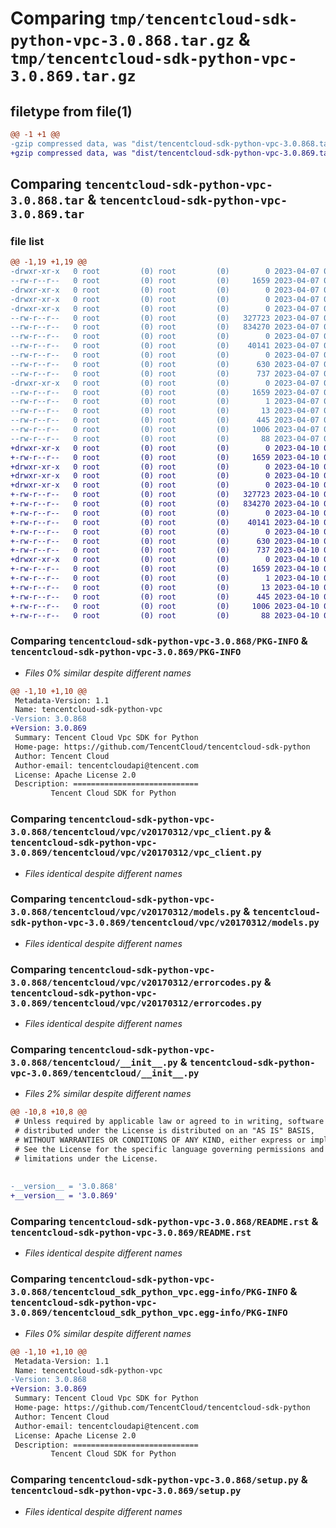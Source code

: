 # Comparing `tmp/tencentcloud-sdk-python-vpc-3.0.868.tar.gz` & `tmp/tencentcloud-sdk-python-vpc-3.0.869.tar.gz`

## filetype from file(1)

```diff
@@ -1 +1 @@
-gzip compressed data, was "dist/tencentcloud-sdk-python-vpc-3.0.868.tar", last modified: Fri Apr  7 01:05:10 2023, max compression
+gzip compressed data, was "dist/tencentcloud-sdk-python-vpc-3.0.869.tar", last modified: Mon Apr 10 03:18:26 2023, max compression
```

## Comparing `tencentcloud-sdk-python-vpc-3.0.868.tar` & `tencentcloud-sdk-python-vpc-3.0.869.tar`

### file list

```diff
@@ -1,19 +1,19 @@
-drwxr-xr-x   0 root         (0) root         (0)        0 2023-04-07 01:05:10.000000 tencentcloud-sdk-python-vpc-3.0.868/
--rw-r--r--   0 root         (0) root         (0)     1659 2023-04-07 01:05:10.000000 tencentcloud-sdk-python-vpc-3.0.868/PKG-INFO
-drwxr-xr-x   0 root         (0) root         (0)        0 2023-04-07 01:05:10.000000 tencentcloud-sdk-python-vpc-3.0.868/tencentcloud/
-drwxr-xr-x   0 root         (0) root         (0)        0 2023-04-07 01:05:10.000000 tencentcloud-sdk-python-vpc-3.0.868/tencentcloud/vpc/
-drwxr-xr-x   0 root         (0) root         (0)        0 2023-04-07 01:05:10.000000 tencentcloud-sdk-python-vpc-3.0.868/tencentcloud/vpc/v20170312/
--rw-r--r--   0 root         (0) root         (0)   327723 2023-04-07 01:05:10.000000 tencentcloud-sdk-python-vpc-3.0.868/tencentcloud/vpc/v20170312/vpc_client.py
--rw-r--r--   0 root         (0) root         (0)   834270 2023-04-07 01:05:10.000000 tencentcloud-sdk-python-vpc-3.0.868/tencentcloud/vpc/v20170312/models.py
--rw-r--r--   0 root         (0) root         (0)        0 2023-04-07 01:05:10.000000 tencentcloud-sdk-python-vpc-3.0.868/tencentcloud/vpc/v20170312/__init__.py
--rw-r--r--   0 root         (0) root         (0)    40141 2023-04-07 01:05:10.000000 tencentcloud-sdk-python-vpc-3.0.868/tencentcloud/vpc/v20170312/errorcodes.py
--rw-r--r--   0 root         (0) root         (0)        0 2023-04-07 01:05:10.000000 tencentcloud-sdk-python-vpc-3.0.868/tencentcloud/vpc/__init__.py
--rw-r--r--   0 root         (0) root         (0)      630 2023-04-07 01:05:10.000000 tencentcloud-sdk-python-vpc-3.0.868/tencentcloud/__init__.py
--rw-r--r--   0 root         (0) root         (0)      737 2023-04-07 01:05:10.000000 tencentcloud-sdk-python-vpc-3.0.868/README.rst
-drwxr-xr-x   0 root         (0) root         (0)        0 2023-04-07 01:05:10.000000 tencentcloud-sdk-python-vpc-3.0.868/tencentcloud_sdk_python_vpc.egg-info/
--rw-r--r--   0 root         (0) root         (0)     1659 2023-04-07 01:05:10.000000 tencentcloud-sdk-python-vpc-3.0.868/tencentcloud_sdk_python_vpc.egg-info/PKG-INFO
--rw-r--r--   0 root         (0) root         (0)        1 2023-04-07 01:05:10.000000 tencentcloud-sdk-python-vpc-3.0.868/tencentcloud_sdk_python_vpc.egg-info/dependency_links.txt
--rw-r--r--   0 root         (0) root         (0)       13 2023-04-07 01:05:10.000000 tencentcloud-sdk-python-vpc-3.0.868/tencentcloud_sdk_python_vpc.egg-info/top_level.txt
--rw-r--r--   0 root         (0) root         (0)      445 2023-04-07 01:05:10.000000 tencentcloud-sdk-python-vpc-3.0.868/tencentcloud_sdk_python_vpc.egg-info/SOURCES.txt
--rw-r--r--   0 root         (0) root         (0)     1006 2023-04-07 01:05:10.000000 tencentcloud-sdk-python-vpc-3.0.868/setup.py
--rw-r--r--   0 root         (0) root         (0)       88 2023-04-07 01:05:10.000000 tencentcloud-sdk-python-vpc-3.0.868/setup.cfg
+drwxr-xr-x   0 root         (0) root         (0)        0 2023-04-10 03:18:26.000000 tencentcloud-sdk-python-vpc-3.0.869/
+-rw-r--r--   0 root         (0) root         (0)     1659 2023-04-10 03:18:26.000000 tencentcloud-sdk-python-vpc-3.0.869/PKG-INFO
+drwxr-xr-x   0 root         (0) root         (0)        0 2023-04-10 03:18:26.000000 tencentcloud-sdk-python-vpc-3.0.869/tencentcloud/
+drwxr-xr-x   0 root         (0) root         (0)        0 2023-04-10 03:18:26.000000 tencentcloud-sdk-python-vpc-3.0.869/tencentcloud/vpc/
+drwxr-xr-x   0 root         (0) root         (0)        0 2023-04-10 03:18:26.000000 tencentcloud-sdk-python-vpc-3.0.869/tencentcloud/vpc/v20170312/
+-rw-r--r--   0 root         (0) root         (0)   327723 2023-04-10 03:18:26.000000 tencentcloud-sdk-python-vpc-3.0.869/tencentcloud/vpc/v20170312/vpc_client.py
+-rw-r--r--   0 root         (0) root         (0)   834270 2023-04-10 03:18:26.000000 tencentcloud-sdk-python-vpc-3.0.869/tencentcloud/vpc/v20170312/models.py
+-rw-r--r--   0 root         (0) root         (0)        0 2023-04-10 03:18:26.000000 tencentcloud-sdk-python-vpc-3.0.869/tencentcloud/vpc/v20170312/__init__.py
+-rw-r--r--   0 root         (0) root         (0)    40141 2023-04-10 03:18:26.000000 tencentcloud-sdk-python-vpc-3.0.869/tencentcloud/vpc/v20170312/errorcodes.py
+-rw-r--r--   0 root         (0) root         (0)        0 2023-04-10 03:18:26.000000 tencentcloud-sdk-python-vpc-3.0.869/tencentcloud/vpc/__init__.py
+-rw-r--r--   0 root         (0) root         (0)      630 2023-04-10 03:18:26.000000 tencentcloud-sdk-python-vpc-3.0.869/tencentcloud/__init__.py
+-rw-r--r--   0 root         (0) root         (0)      737 2023-04-10 03:18:26.000000 tencentcloud-sdk-python-vpc-3.0.869/README.rst
+drwxr-xr-x   0 root         (0) root         (0)        0 2023-04-10 03:18:26.000000 tencentcloud-sdk-python-vpc-3.0.869/tencentcloud_sdk_python_vpc.egg-info/
+-rw-r--r--   0 root         (0) root         (0)     1659 2023-04-10 03:18:26.000000 tencentcloud-sdk-python-vpc-3.0.869/tencentcloud_sdk_python_vpc.egg-info/PKG-INFO
+-rw-r--r--   0 root         (0) root         (0)        1 2023-04-10 03:18:26.000000 tencentcloud-sdk-python-vpc-3.0.869/tencentcloud_sdk_python_vpc.egg-info/dependency_links.txt
+-rw-r--r--   0 root         (0) root         (0)       13 2023-04-10 03:18:26.000000 tencentcloud-sdk-python-vpc-3.0.869/tencentcloud_sdk_python_vpc.egg-info/top_level.txt
+-rw-r--r--   0 root         (0) root         (0)      445 2023-04-10 03:18:26.000000 tencentcloud-sdk-python-vpc-3.0.869/tencentcloud_sdk_python_vpc.egg-info/SOURCES.txt
+-rw-r--r--   0 root         (0) root         (0)     1006 2023-04-10 03:18:26.000000 tencentcloud-sdk-python-vpc-3.0.869/setup.py
+-rw-r--r--   0 root         (0) root         (0)       88 2023-04-10 03:18:26.000000 tencentcloud-sdk-python-vpc-3.0.869/setup.cfg
```

### Comparing `tencentcloud-sdk-python-vpc-3.0.868/PKG-INFO` & `tencentcloud-sdk-python-vpc-3.0.869/PKG-INFO`

 * *Files 0% similar despite different names*

```diff
@@ -1,10 +1,10 @@
 Metadata-Version: 1.1
 Name: tencentcloud-sdk-python-vpc
-Version: 3.0.868
+Version: 3.0.869
 Summary: Tencent Cloud Vpc SDK for Python
 Home-page: https://github.com/TencentCloud/tencentcloud-sdk-python
 Author: Tencent Cloud
 Author-email: tencentcloudapi@tencent.com
 License: Apache License 2.0
 Description: ============================
         Tencent Cloud SDK for Python
```

### Comparing `tencentcloud-sdk-python-vpc-3.0.868/tencentcloud/vpc/v20170312/vpc_client.py` & `tencentcloud-sdk-python-vpc-3.0.869/tencentcloud/vpc/v20170312/vpc_client.py`

 * *Files identical despite different names*

### Comparing `tencentcloud-sdk-python-vpc-3.0.868/tencentcloud/vpc/v20170312/models.py` & `tencentcloud-sdk-python-vpc-3.0.869/tencentcloud/vpc/v20170312/models.py`

 * *Files identical despite different names*

### Comparing `tencentcloud-sdk-python-vpc-3.0.868/tencentcloud/vpc/v20170312/errorcodes.py` & `tencentcloud-sdk-python-vpc-3.0.869/tencentcloud/vpc/v20170312/errorcodes.py`

 * *Files identical despite different names*

### Comparing `tencentcloud-sdk-python-vpc-3.0.868/tencentcloud/__init__.py` & `tencentcloud-sdk-python-vpc-3.0.869/tencentcloud/__init__.py`

 * *Files 2% similar despite different names*

```diff
@@ -10,8 +10,8 @@
 # Unless required by applicable law or agreed to in writing, software
 # distributed under the License is distributed on an "AS IS" BASIS,
 # WITHOUT WARRANTIES OR CONDITIONS OF ANY KIND, either express or implied.
 # See the License for the specific language governing permissions and
 # limitations under the License.
 
 
-__version__ = '3.0.868'
+__version__ = '3.0.869'
```

### Comparing `tencentcloud-sdk-python-vpc-3.0.868/README.rst` & `tencentcloud-sdk-python-vpc-3.0.869/README.rst`

 * *Files identical despite different names*

### Comparing `tencentcloud-sdk-python-vpc-3.0.868/tencentcloud_sdk_python_vpc.egg-info/PKG-INFO` & `tencentcloud-sdk-python-vpc-3.0.869/tencentcloud_sdk_python_vpc.egg-info/PKG-INFO`

 * *Files 0% similar despite different names*

```diff
@@ -1,10 +1,10 @@
 Metadata-Version: 1.1
 Name: tencentcloud-sdk-python-vpc
-Version: 3.0.868
+Version: 3.0.869
 Summary: Tencent Cloud Vpc SDK for Python
 Home-page: https://github.com/TencentCloud/tencentcloud-sdk-python
 Author: Tencent Cloud
 Author-email: tencentcloudapi@tencent.com
 License: Apache License 2.0
 Description: ============================
         Tencent Cloud SDK for Python
```

### Comparing `tencentcloud-sdk-python-vpc-3.0.868/setup.py` & `tencentcloud-sdk-python-vpc-3.0.869/setup.py`

 * *Files identical despite different names*

